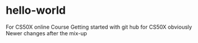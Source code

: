 # hello-world
For CS50X online Course
Getting started with git hub for CS50X obviously
Newer changes after the mix-up
